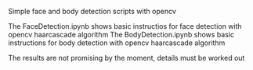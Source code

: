 Simple face and body detection scripts with opencv

The FaceDetection.ipynb shows basic instructios for face detection with opencv haarcascade algorithm
The BodyDetection.ipynb shows basic instructions for body detection with opencv haarcascade algorithm

The results are not promising by the moment, details must be worked out